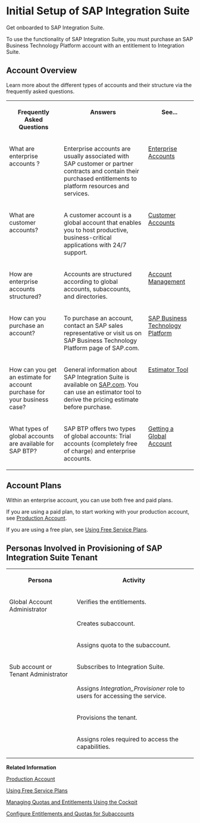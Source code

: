 <!-- loio3dcf507f92f54597bc203600bf8f94c5 -->

# Initial Setup of SAP Integration Suite

Get onboarded to SAP Integration Suite.

To use the functionality of SAP Integration Suite, you must purchase an SAP Business Technology Platform account with an entitlement to Integration Suite.



<a name="loio3dcf507f92f54597bc203600bf8f94c5__section_lcp_mzf_tdc"/>

## Account Overview

Learn more about the different types of accounts and their structure via the frequently asked questions.


<table>
<tr>
<th valign="top">

Frequently Asked Questions

</th>
<th valign="top">

Answers

</th>
<th valign="top">

See...

</th>
</tr>
<tr>
<td valign="top">

What are enterprise accounts ?

</td>
<td valign="top">

Enterprise accounts are usually associated with SAP customer or partner contracts and contain their purchased entitlements to platform resources and services.

</td>
<td valign="top">

[Enterprise Accounts](https://help.sap.com/docs/btp/sap-business-technology-platform/enterprise-accounts?version=Cloud)

</td>
</tr>
<tr>
<td valign="top">

What are customer accounts?

</td>
<td valign="top">

A customer account is a global account that enables you to host productive, business-critical applications with 24/7 support.

</td>
<td valign="top">

[Customer Accounts](https://help.sap.com/docs/btp/sap-business-technology-platform/enterprise-accounts?version=Cloud#enterprise-accounts)

</td>
</tr>
<tr>
<td valign="top">

How are enterprise accounts structured?

</td>
<td valign="top">

Accounts are structured according to global accounts, subaccounts, and directories.

</td>
<td valign="top">

[Account Management](https://help.sap.com/docs/btp/sap-business-technology-platform/account-model?version=Cloud)

</td>
</tr>
<tr>
<td valign="top">

How can you purchase an account?

</td>
<td valign="top">

To purchase an account, contact an SAP sales representative or visit us on SAP Business Technology Platform page of SAP.com.

</td>
<td valign="top">

[SAP Business Technology Platform](https://www.sap.com/sea/products/business-technology-platform.html)

</td>
</tr>
<tr>
<td valign="top">

How can you get an estimate for account purchase for your business case?

</td>
<td valign="top">

General information about SAP Integration Suite is available on [SAP.com](https://www.sap.com/sea/products/technology-platform/integration-suite.html). You can use an estimator tool to derive the pricing estimate before purchase.

</td>
<td valign="top">

[Estimator Tool](https://www.sap.com/products/business-technology-platform/price-list/estimator-tool.html)

</td>
</tr>
<tr>
<td valign="top">

What types of global accounts are available for SAP BTP?

</td>
<td valign="top">

SAP BTP offers two types of global accounts: Trial accounts \(completely free of charge\) and enterprise accounts.

</td>
<td valign="top">

[Getting a Global Account](https://help.sap.com/docs/btp/sap-business-technology-platform/getting-global-account?version=Cloud)

</td>
</tr>
</table>



<a name="loio3dcf507f92f54597bc203600bf8f94c5__section_tjb_crc_zdc"/>

## Account Plans

Within an enterprise account, you can use both free and paid plans.

If you are using a paid plan, to start working with your production account, see [Production Account](production-account-24ef511.md).

If you are using a free plan, see [Using Free Service Plans](using-free-service-plans-ddf6692.md).



<a name="loio3dcf507f92f54597bc203600bf8f94c5__section_lrq_lyf_tdc"/>

## Personas Involved in Provisioning of SAP Integration Suite Tenant


<table>
<tr>
<th valign="top">

Persona

</th>
<th valign="top">

Activity

</th>
</tr>
<tr>
<td valign="top" rowspan="3">

Global Account Administrator

</td>
<td valign="top">

Verifies the entitlements.

</td>
</tr>
<tr>
<td valign="top">

Creates subaccount.

</td>
</tr>
<tr>
<td valign="top">

Assigns quota to the subaccount.

</td>
</tr>
<tr>
<td valign="top" rowspan="4">

Sub account or Tenant Administrator

</td>
<td valign="top">

Subscribes to Integration Suite.

</td>
</tr>
<tr>
<td valign="top">

Assigns *Integration\_Provisioner* role to users for accessing the service.

</td>
</tr>
<tr>
<td valign="top">

Provisions the tenant.

</td>
</tr>
<tr>
<td valign="top">

Assigns roles required to access the capabilities.

</td>
</tr>
</table>

**Related Information**  


[Production Account](production-account-24ef511.md "This account model includes services for you to start working in SAP Integration Suite productive environment.")

[Using Free Service Plans](using-free-service-plans-ddf6692.md "The free tier model for SAP BTP lets you try out services in global accounts without any additional cost using the consumption-based commercial model. Using this model, you can start working with SAP Integration Suite with a direct path to productive use.")

[Managing Quotas and Entitlements Using the Cockpit](https://help.sap.com/docs/BTP/65de2977205c403bbc107264b8eccf4b/c8248745dde24afb91479361de336111.html?version=Cloud)

[Configure Entitlements and Quotas for Subaccounts](https://help.sap.com/docs/BTP/65de2977205c403bbc107264b8eccf4b/5ba357b4fa1e4de4b9fcc4ae771609da.html#configure-entitlements-and-quotas-from-your-subaccount)

